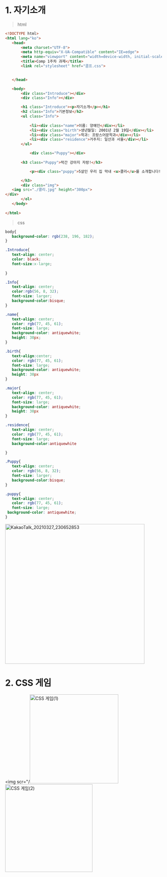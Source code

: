 # 1. 자기소개
>html
 ``` html
<!DOCTYPE html>
<html lang="ko">
    <head>
        <meta charset="UTF-8">
        <meta http-equiv="X-UA-Compatible" content="IE=edge">
        <meta name="viewport" content="width=device-width, initial-scale=1.0">
        <title>Comp 1주차 과제</title>
        <link rel="stylesheet" href="콤프.css">
       

    </head>

    <body>
        <div class="Introduce"></div>
        <div class="Info"></div>

        <h1 class="Introduce"><p>자기소개</p></h1>
        <h2 class="Info">기본정보</h2>
        <ul class="Info">
       
            <li><div class="name">이름: 양예인</div></li>
            <li><div class="birth">생년월일: 2001년 2월 19일</div></li>
            <li><div class="major">학과: 프랑스어문학과</div></li>
            <li><div class="residence">거주지: 일산과 서울</div></li>
        </ul>

            <div class="Puppy"></div>
            
        <h3 class="Puppy">막간 강아지 자랑!</h3>

            <p><div class="puppy">5살인 우리 집 막내 <u>콜리</u>를 소개합니다! 종은 보더콜리이고 따뜻한 갈색 털과 영롱한 호박색 눈동자가 매력입니다.</div></p>

        </h3>
        <div class="img">
    <img src="./콜리.jpg" height="300px">
</div>
        </ol>
    </body>
    
</html>
 ``` 
 >css
 ```CSS
 body{
    background-color: rgb(238, 196, 182);
}

.Introduce{
    text-align: center;
    color: black;
    font-size:x-large;
    
}

.Info{
    text-align: center;
    color:rgb(56, 8, 32);
    font-size: larger;
    background-color:bisque;
}

.name{
    text-align: center;
    color: rgb(77, 45, 61);
    font-size: large;
    background-color: antiquewhite;
    height: 30px;
}

.birth{
    text-align:center;
    color: rgb(77, 45, 61);
    font-size: large;
    background-color: antiquewhite;
    height: 30px
}

.major{
    text-align: center;
    color: rgb(77, 45, 61);
    font-size: large;
    background-color: antiquewhite;
    height: 30px
}

.residence{
    text-align: center;
    color: rgb(77, 45, 61);
    font-size: large;
    background-color:antiquewhite

}

.Puppy{
    text-align: center;
    color: rgb(56, 8, 32);
    font-size: larger;
    background-color:bisque;
}

.puppy{
    text-align: center;
    color: rgb(77, 45, 61);
    font-size: large;
  background-color: antiquewhite;
}
```
<img width="448" alt="KakaoTalk_20210327_230652853" src="https://user-images.githubusercontent.com/80961446/112723966-6df91f80-8f54-11eb-9a10-c35f8042b983.png">

# 2. CSS 게임
<img scr="/<img width="285" alt="CSS 게임(1)" src="https://user-images.githubusercontent.com/80961446/112723917-338f8280-8f54-11eb-9782-a385ba004028.png">
<img width="281" alt="CSS 게임(2)" src="https://user-images.githubusercontent.com/80961446/112723935-43a76200-8f54-11eb-8992-f9a63acdeff3.png">
